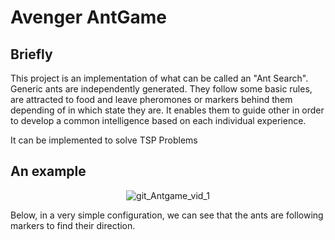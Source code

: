 # Avenger AntGame

## Briefly

This project is an implementation of what can be called an "Ant Search". Generic ants are independently generated. They
follow some basic rules, are attracted to food and leave pheromones or markers behind them depending of in which state
they are. It enables them to guide other in order to develop a common intelligence based on each individual experience.

It can be implemented to solve TSP Problems

## An example

<div align ="center"> 

![git_Antgame_vid_1](https://user-images.githubusercontent.com/73651505/145711984-b85e2779-89a0-418c-9aba-cc30f836213d.gif)

</div>

Below, in a very simple configuration, we can see that the ants are following markers to find their direction.
